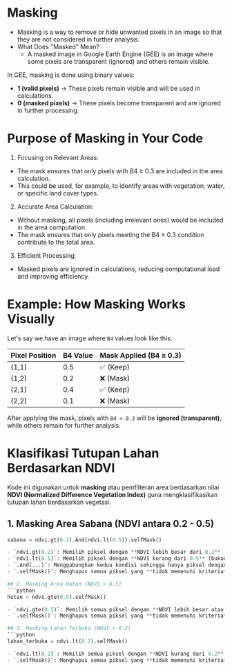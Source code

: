 # Masking

* Masking is a way to remove or hide unwanted pixels in an image so that they are not considered in further analysis. 
* What Does "Masked" Mean?
  * A masked image in Google Earth Engine (GEE) is an image where some pixels are transparent (ignored) and others remain visible.

In GEE, masking is done using binary values:
* **1 (valid pixels)** → These pixels remain visible and will be used in calculations.
* **0 (masked pixels)** → These pixels become transparent and are ignored in further processing.

# Purpose of Masking in Your Code
1. Focusing on Relevant Areas:
- The mask ensures that only pixels with B4 ≥ 0.3 are included in the area calculation.
- This could be used, for example, to identify areas with vegetation, water, or specific land cover types.

2. Accurate Area Calculation:
- Without masking, all pixels (including irrelevant ones) would be included in the area computation.
- The mask ensures that only pixels meeting the B4 ≥ 0.3 condition contribute to the total area.

3. Efficient Processing:
- Masked pixels are ignored in calculations, reducing computational load and improving efficiency.

# Example: How Masking Works Visually

Let's say we have an image where `B4` values look like this:

| Pixel Position | B4 Value | Mask Applied (B4 ≥ 0.3) |
|---------------|----------|-------------------------|
| (1,1)        | 0.5      | ✅ (Keep)               |
| (1,2)        | 0.2      | ❌ (Mask)               |
| (2,1)        | 0.4      | ✅ (Keep)               |
| (2,2)        | 0.1      | ❌ (Mask)               |

After applying the mask, pixels with `B4 < 0.3` will be **ignored (transparent)**, while others remain for further analysis.


# Klasifikasi Tutupan Lahan Berdasarkan NDVI

Kode ini digunakan untuk **masking** atau pemfilteran area berdasarkan nilai **NDVI (Normalized Difference Vegetation Index)** guna mengklasifikasikan tutupan lahan berdasarkan vegetasi.

## 1. Masking Area Sabana (NDVI antara 0.2 - 0.5)
```python
sabana = ndvi.gt(0.2).And(ndvi.lt(0.5)).selfMask()

- `ndvi.gt(0.2)`: Memilih piksel dengan **NDVI lebih besar dari 0.2** (vegetasi ringan).
- `ndvi.lt(0.5)`: Memilih piksel dengan **NDVI kurang dari 0.5** (bukan hutan lebat).
- `.And(...)`: Menggabungkan kedua kondisi sehingga hanya piksel dengan **NDVI antara 0.2 dan 0.5** yang dipilih.
- `.selfMask()`: Menghapus semua piksel yang **tidak memenuhi kriteria**, sehingga hanya area sabana yang tersisa.

## 2. Masking Area Hutan (NDVI > 0.5)
```python
hutan = ndvi.gte(0.5).selfMask()

- `ndvi.gte(0.5)`: Memilih semua piksel dengan **NDVI lebih besar atau sama dengan 0.5**.
- `.selfMask()`: Menghapus semua piksel yang **tidak memenuhi kriteria**, sehingga hanya area dengan NDVI tinggi yang tersisa.

## 3. Masking Lahan Terbuka (NDVI < 0.2)
```python
lahan_terbuka = ndvi.lt(0.2).selfMask()

- `ndvi.lt(0.2)`: Memilih semua piksel dengan **NDVI kurang dari 0.2**, yang biasanya merupakan lahan tanpa vegetasi.
- `.selfMask()`: Menghapus semua piksel yang **tidak memenuhi kriteria**, sehingga hanya lahan terbuka yang tersisa.
